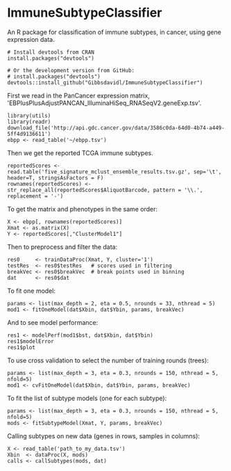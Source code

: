 # ImmuneSubtypeClassifier #
An R package for classification of immune subtypes, in cancer, using gene expression data.

```{r}
# Install devtools from CRAN
install.packages("devtools")

# Or the development version from GitHub:
# install.packages("devtools")
devtools::install_github("Gibbsdavidl/ImmuneSubtypeClassifier")
```

First we read in the PanCancer expression matrix,
'EBPlusPlusAdjustPANCAN_IlluminaHiSeq_RNASeqV2.geneExp.tsv'.

```{r}
library(utils)
library(readr)
download_file('http://api.gdc.cancer.gov/data/3586c0da-64d0-4b74-a449-5ff4d9136611')
ebpp <- read_table('~/ebpp.tsv')
```
  
Then we get the reported TCGA immune subtypes.

```{r}
reportedScores <- read.table('five_signature_mclust_ensemble_results.tsv.gz', sep='\t', header=T, stringsAsFactors = F)
rownames(reportedScores) <- str_replace_all(reportedScores$AliquotBarcode, pattern = '\\.', replacement = '-')
```

To get the matrix and phenotypes in the same order:

```{r}
X <- ebpp[, rownames(reportedScores)]
Xmat <- as.matrix(X)
Y <- reportedScores[,"ClusterModel1"]
```

Then to preprocess and filter the data:

```{r}
res0     <- trainDataProc(Xmat, Y, cluster='1')
testRes  <- res0$testRes   # scores used in filtering
breakVec <- res0$breakVec  # break points used in binning
dat      <- res0$dat
```

To fit one model:

```{r}
params <- list(max_depth = 2, eta = 0.5, nrounds = 33, nthread = 5)
mod1 <- fitOneModel(dat$Xbin, dat$Ybin, params, breakVec)
```

And to see model performance:

```{r}
res1 <- modelPerf(mod1$bst, dat$Xbin, dat$Ybin)
res1$modelError
res1$plot
``` 

To use cross validation to select the number of training rounds (trees):

```{r}
params <- list(max_depth = 3, eta = 0.3, nrounds = 150, nthread = 5, nfold=5)
mod1 <- cvFitOneModel(dat$Xbin, dat$Ybin, params, breakVec)
```

To fit the list of subtype models (one for each subtype):

```{r}
params <- list(max_depth = 3, eta = 0.3, nrounds = 150, nthread = 5, nfold=5)
mods <- fitSubtypeModel(Xmat, Y, params, breakVec)
```

Calling subtypes on new data (genes in rows, samples in columns):

```{r}
X <- read_table('path_to_my_data.tsv')
Xbin  <- dataProc(X, mods)
calls <- callSubtypes(mods, dat)
```


